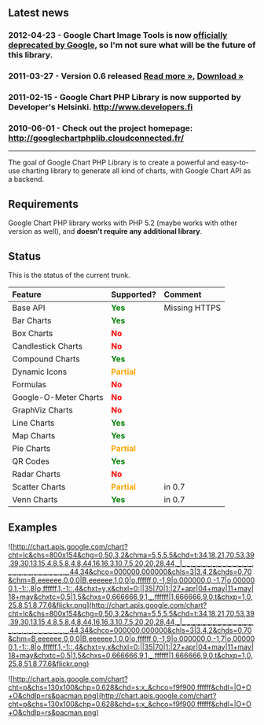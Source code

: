## Latest news ##

### 2012-04-23 - Google Chart Image Tools is now [officially deprecated by Google](http://googledevelopers.blogspot.com/2012/04/changes-to-deprecation-policies-and-api.html), so I'm not sure what will be the future of this library. ###
### 2011-03-27 - Version 0.6 released [Read more »](Release06.md), [Download »](http://code.google.com/p/googlechartphplib/downloads/list) ###
### 2011-02-15 - Google Chart PHP Library is now supported by Developer's Helsinki. http://www.developers.fi ###
### 2010-06-01 - Check out the project homepage: http://googlechartphplib.cloudconnected.fr/ ###


---


The goal of Google Chart PHP Library is to create a powerful and easy-to-use charting library to generate all kind of charts, with Google Chart API as a backend.

## Requirements ##

Google Chart PHP library works with PHP 5.2 (maybe works with other version as well), and **doesn't require any additional library**.

## Status ##

This is the status of the current trunk.

| **Feature** | **Supported?** | **Comment** |
|:------------|:---------------|:------------|
| Base API    | <font color='green'><b>Yes</b></font> | Missing HTTPS |
| Bar Charts  | <font color='green'><b>Yes</b></font> |             |
| Box Charts  | <font color='red'><b>No</b></font> |             |
| Candlestick Charts | <font color='red'><b>No</b></font> |             |
| Compound Charts | <font color='green'><b>Yes</b></font> |             |
| Dynamic Icons | <font color='orange'><b>Partial</b></font> |             |
| Formulas    | <font color='red'><b>No</b></font> |             |
| Google-O-Meter Charts | <font color='red'><b>No</b></font> |             |
| GraphViz Charts | <font color='red'><b>No</b></font> |             |
| Line Charts | <font color='green'><b>Yes</b></font> |             |
| Map Charts  | <font color='green'><b>Yes</b></font> |             |
| Pie Charts  | <font color='orange'><b>Partial</b></font> |             |
| QR Codes    | <font color='green'><b>Yes</b></font> |             |
| Radar Charts | <font color='red'><b>No</b></font> |             |
| Scatter Charts | <font color='orange'><b>Partial</b></font> | in 0.7      |
| Venn Charts | <font color='green'><b>Yes</b></font> | in 0.7      |

## Examples ##

![http://chart.apis.google.com/chart?cht=lc&chs=800x154&chg=0,50,3,2&chma=5,5,5,5&chd=t:34,18,21,70,53,39,39,30,13,15,4,8,5,8,4,8,44,16,16,3,10,7,5,20,20,28,44,_|_,_,_,_,_,_,_,_,_,_,_,_,_,_,_,_,_,_,_,_,_,_,_,_,_,_,44,34&chco=000000,000000&chls=3|3,4,2&chds=0,70&chm=B,eeeeee,0,0,0|B,eeeeee,1,0,0|o,ffffff,0,-1,9|o,000000,0,-1,7|o,000000,1,-1::,8|o,ffffff,1,-1::,4&chxt=y,x&chxl=0:||35|70|1:|27+apr|04+may|11+may|18+may&chxtc=0,5|1,5&chxs=0,666666,9,1,_,ffffff|1,666666,9,0,t&chxp=1,0,25.8,51.8,77.6&flickr.png](http://chart.apis.google.com/chart?cht=lc&chs=800x154&chg=0,50,3,2&chma=5,5,5,5&chd=t:34,18,21,70,53,39,39,30,13,15,4,8,5,8,4,8,44,16,16,3,10,7,5,20,20,28,44,_|_,_,_,_,_,_,_,_,_,_,_,_,_,_,_,_,_,_,_,_,_,_,_,_,_,_,44,34&chco=000000,000000&chls=3|3,4,2&chds=0,70&chm=B,eeeeee,0,0,0|B,eeeeee,1,0,0|o,ffffff,0,-1,9|o,000000,0,-1,7|o,000000,1,-1::,8|o,ffffff,1,-1::,4&chxt=y,x&chxl=0:||35|70|1:|27+apr|04+may|11+may|18+may&chxtc=0,5|1,5&chxs=0,666666,9,1,_,ffffff|1,666666,9,0,t&chxp=1,0,25.8,51.8,77.6&flickr.png)

![http://chart.apis.google.com/chart?cht=p&chs=130x100&chp=0.628&chd=s:x_&chco=f9f900,ffffff&chdl=|O+O+O&chdlp=rs&pacman.png](http://chart.apis.google.com/chart?cht=p&chs=130x100&chp=0.628&chd=s:x_&chco=f9f900,ffffff&chdl=|O+O+O&chdlp=rs&pacman.png)